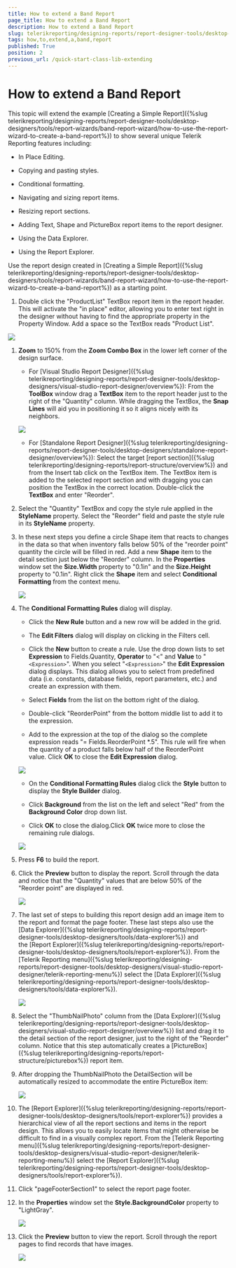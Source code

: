```yaml
---
title: How to extend a Band Report
page_title: How to extend a Band Report 
description: How to extend a Band Report
slug: telerikreporting/designing-reports/report-designer-tools/desktop-designers/tools/report-wizards/band-report-wizard/how-to-extend-a-band-report
tags: how,to,extend,a,band,report
published: True
position: 2
previous_url: /quick-start-class-lib-extending
---
```


# How to extend a Band Report

This topic will extend the example [Creating a Simple Report]({%slug telerikreporting/designing-reports/report-designer-tools/desktop-designers/tools/report-wizards/band-report-wizard/how-to-use-the-report-wizard-to-create-a-band-report%}) to show several unique Telerik Reporting features including: 

* In Place Editing.

* Copying and pasting styles.

* Conditional formatting.

* Navigating and sizing report items.

* Resizing report sections.

* Adding Text, Shape and PictureBox report items to the report designer.

* Using the Data Explorer.

* Using the Report Explorer.

Use the report design created in [Creating a Simple Report]({%slug telerikreporting/designing-reports/report-designer-tools/desktop-designers/tools/report-wizards/band-report-wizard/how-to-use-the-report-wizard-to-create-a-band-report%}) as a starting point. 

1. Double click the "ProductList" TextBox report item in the report header. This will activate the "in place" editor, allowing you to enter text right in the designer without having to find the appropriate property in the Property Window. Add a space so the TextBox reads "Product List". 

  ![](images/QuickStart021.png)

1. __Zoom__ to 150% from the __Zoom Combo Box__ in the lower left corner of the design surface. 

   + For [Visual Studio Report Designer]({%slug telerikreporting/designing-reports/report-designer-tools/desktop-designers/visual-studio-report-designer/overview%}): From the __ToolBox__ window drag a __TextBox__ item to the report header just to the right of the "Quantity" column. While dragging the TextBox, the __Snap Lines__ will aid you in positioning it so it aligns nicely with its neighbors. 

   ![](images/QuickStart023.png)

   + For [Standalone Report Designer]({%slug telerikreporting/designing-reports/report-designer-tools/desktop-designers/standalone-report-designer/overview%}): Select the target [report section]({%slug telerikreporting/designing-reports/report-structure/overview%}) and from the Insert tab click on the TextBox item. The TextBox item is added to the selected report section and with dragging you can position the TextBox in the correct location. Double-click the __TextBox__ and enter "Reorder". 

1. Select the "Quantity" TextBox and copy the style rule applied in the __StyleName__ property. Select the "Reorder" field and paste the style rule in its __StyleName__ property. 

1. In these next steps you define a circle Shape item that reacts to changes in the data so that when inventory falls below 50% of the "reorder point" quantity the circle will be filled in red. Add a new __Shape__ item to the detail section just below the "Reorder" column. In the __Properties__ window set the __Size.Width__ property to "0.1in" and the __Size.Height__ property to "0.1in". Right click the __Shape__ item and select __Conditional Formatting__ from the context menu. 

   ![](images/QuickStart025.png)

1. The __Conditional Formatting Rules__ dialog will display. 

   + Click the __New Rule__ button and a new row will be added in the grid. 

   + The __Edit Filters__ dialog will display on clicking in the Filters cell. 

   + Click the __New__ button to create a rule. Use the drop down lists to set __Expression__ to Fields.Quantity, __Operator__ to "<" and __Value__ to "```<Expression>```". When you select "```<Expression>```" the __Edit Expression__ dialog displays. This dialog allows you to select from predefined data (i.e. constants, database fields, report parameters, etc.) and create an expression with them. 

   + Select __Fields__ from the list on the bottom right of the dialog. 

   + Double-click "ReorderPoint" from the bottom middle list to add it to the expression. 

   + Add to the expression at the top of the dialog so the complete expression reads "= Fields.ReorderPoint *.5". This rule will fire when the quantity of a product falls below half of the ReorderPoint value. Click __OK__ to close the __Edit Expression__ dialog. 

   ![](images/QuickStart026.png)

   + On the __Conditional Formatting Rules__ dialog click the __Style__ button to display the __Style Builder__ dialog. 

   + Click __Background__ from the list on the left and select "Red" from the __Background Color__ drop down list. 

   + Click __OK__ to close the dialog.Click __OK__ twice more to close the remaining rule dialogs. 

   ![](images/QuickStart027.png)

1. Press __F6__ to build the report. 

1. Click the __Preview__ button to display the report. Scroll through the data and notice that the "Quantity" values that are below 50% of the "Reorder point" are displayed in red. 

   ![](images/QuickStart028.png)

1. The last set of steps to building this report design add an image item to the report and format the page footer. These last steps also use the [Data Explorer]({%slug telerikreporting/designing-reports/report-designer-tools/desktop-designers/tools/data-explorer%}) and the [Report Explorer]({%slug telerikreporting/designing-reports/report-designer-tools/desktop-designers/tools/report-explorer%}). From the [Telerik Reporting menu]({%slug telerikreporting/designing-reports/report-designer-tools/desktop-designers/visual-studio-report-designer/telerik-reporting-menu%}) select the [Data Explorer]({%slug telerikreporting/designing-reports/report-designer-tools/desktop-designers/tools/data-explorer%}). 

   ![](images/QuickStart029.png)

1. Select the "ThumbNailPhoto" column from the [Data Explorer]({%slug telerikreporting/designing-reports/report-designer-tools/desktop-designers/visual-studio-report-designer/overview%}) list and drag it to the detail section of the report designer, just to the right of the "Reorder" column. Notice that this step automatically creates a [PictureBox]({%slug telerikreporting/designing-reports/report-structure/picturebox%}) report item. 

1. After dropping the ThumbNailPhoto the DetailSection will be automatically resized to accommodate the entire PictureBox item: 

   ![](images/QuickStart030.png)

1. The [Report Explorer]({%slug telerikreporting/designing-reports/report-designer-tools/desktop-designers/tools/report-explorer%}) provides a hierarchical view of all the report sections and items in the report design. This allows you to easily locate items that might otherwise be difficult to find in a visually complex report. From the [Telerik Reporting menu]({%slug telerikreporting/designing-reports/report-designer-tools/desktop-designers/visual-studio-report-designer/telerik-reporting-menu%}) select the [Report Explorer]({%slug telerikreporting/designing-reports/report-designer-tools/desktop-designers/tools/report-explorer%}). 

1. Click "pageFooterSection1" to select the report page footer. 

1. In the __Properties__ window set the __Style.BackgroundColor__ property to "LightGray". 

   ![](images/QuickStart031.png)

1. Click the __Preview__ button to view the report. Scroll through the report pages to find records that have images. 

   ![](images/QuickStart033.png)

